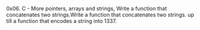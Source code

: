 0x06. C - More pointers, arrays and strings, Write a function that concatenates two strings.Write a function that concatenates two strings. up till a function that encodes a string into 1337.
